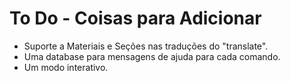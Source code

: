 # To Do - Coisas para Adicionar

- Suporte a Materiais e Seções nas traduções do "translate".
- Uma database para mensagens de ajuda para cada comando.
- Um modo interativo.